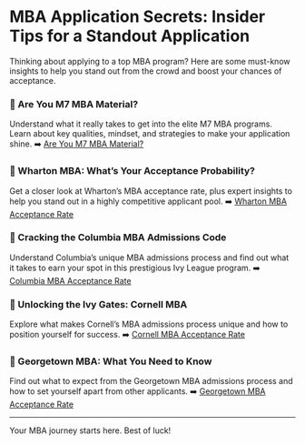 # MBA Application Secrets: Insider Tips for a Standout Application

Thinking about applying to a top MBA program? Here are some must-know insights to help you stand out from the crowd and boost your chances of acceptance.

### 🎯 Are You M7 MBA Material?
Understand what it really takes to get into the elite M7 MBA programs. Learn about key qualities, mindset, and strategies to make your application shine.
➡️ [Are You M7 MBA Material?](https://admit-lab.com/blog/are-you-m7-mba-material-find-out-if-you-fit-the-bill-or-not/)

### 🎯 Wharton MBA: What’s Your Acceptance Probability?
Get a closer look at Wharton’s MBA acceptance rate, plus expert insights to help you stand out in a highly competitive applicant pool.
➡️ [Wharton MBA Acceptance Rate](https://admit-lab.com/blog/wharton-mba-acceptance-rate/)

### 🎯 Cracking the Columbia MBA Admissions Code
Understand Columbia’s unique MBA admissions process and find out what it takes to earn your spot in this prestigious Ivy League program.
➡️ [Columbia MBA Acceptance Rate](https://admit-lab.com/blog/columbia-mba-acceptance-rate/)

### 🎯 Unlocking the Ivy Gates: Cornell MBA
Explore what makes Cornell’s MBA admissions process unique and how to position yourself for success.
➡️ [Cornell MBA Acceptance Rate](https://admit-lab.com/blog/cornell-mba-acceptance-rate-your-key-to-unlocking-the-ivy-gates/)

### 🎯 Georgetown MBA: What You Need to Know
Find out what to expect from the Georgetown MBA admissions process and how to set yourself apart from other applicants.
➡️ [Georgetown MBA Acceptance Rate](https://admit-lab.com/blog/georgetown-mba-acceptance-rate-what-to-expect-in-2024/)

---

Your MBA journey starts here. Best of luck!
